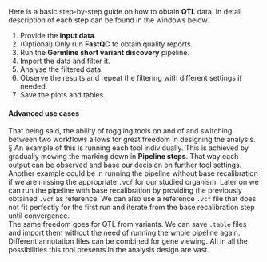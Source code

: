 Here is a basic step-by-step guide on how to obtain **QTL** data.
In detail description of each step can be found in the windows below.

1.  Provide the **input data**.
2.  (Optional) Only run **FastQC** to obtain quality reports. 
3.  Run the **Germline short variant discovery** pipeline.
4.  Import the data and filter it.
5.  Analyse the filtered data.
6.  Observe the results and repeat the filtering with different settings if needed.
7.  Save the plots and tables.

#### Advanced use cases
That being said, the ability of toggling tools on and of and switching between two workflows allows for great freedom in designing the analysis.   
§ An example of this is running each tool individually. This is achieved by gradually mowing the marking down in **Pipeline steps**. That way each output can be observed and base our decision on further tool settings.  
Another example could be in running the pipeline without base recalibration if we are missing the appropriate `.vcf` for our studied organism. Later on we can run the pipeline with base recalibration by providing the previously obtained `.vcf` as reference. We can also use a reference `.vcf` file that does not fit perfectly for the first run and iterate from the base recalibration step until convergence.  
The same freedom goes for QTL from variants. We can save `.table` files and import them without the need of running the whole pipeline again. Different annotation files can be combined for gene viewing.
All in all the possibilities this tool presents in the analysis design are vast.
